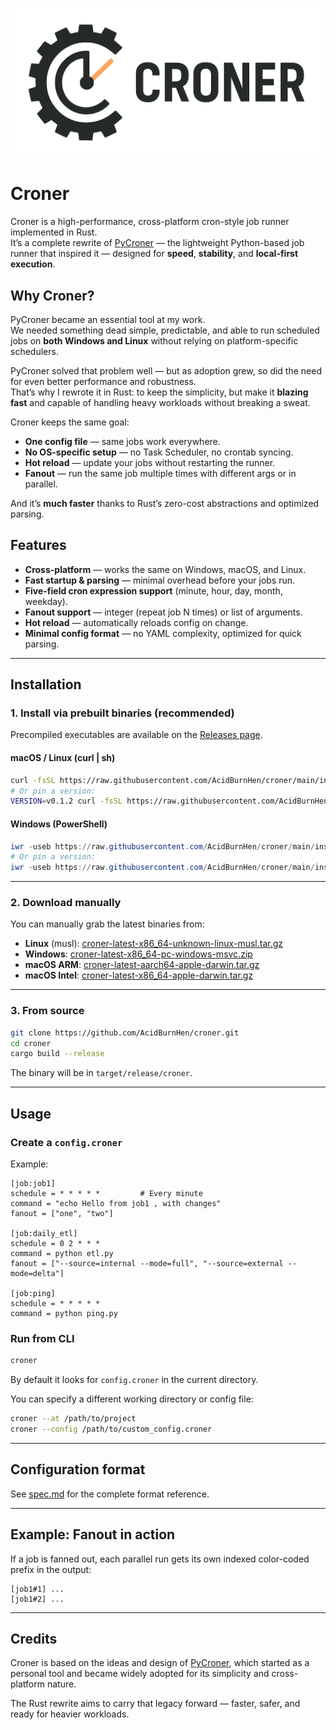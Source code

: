 ![croner](images/ico.png)
# Croner

Croner is a high-performance, cross-platform cron-style job runner implemented in Rust.  
It’s a complete rewrite of [PyCroner](https://github.com/AcidBurnHen/pycroner) — the lightweight Python-based job runner that inspired it — designed for **speed**, **stability**, and **local-first execution**.

## Why Croner?

PyCroner became an essential tool at my work.  
We needed something dead simple, predictable, and able to run scheduled jobs on **both Windows and Linux** without relying on platform-specific schedulers.

PyCroner solved that problem well — but as adoption grew, so did the need for even better performance and robustness.  
That’s why I rewrote it in Rust: to keep the simplicity, but make it **blazing fast** and capable of handling heavy workloads without breaking a sweat.

Croner keeps the same goal:
- **One config file** — same jobs work everywhere.
- **No OS-specific setup** — no Task Scheduler, no crontab syncing.
- **Hot reload** — update your jobs without restarting the runner.
- **Fanout** — run the same job multiple times with different args or in parallel.

And it’s **much faster** thanks to Rust’s zero-cost abstractions and optimized parsing.

## Features

- **Cross-platform** — works the same on Windows, macOS, and Linux.
- **Fast startup & parsing** — minimal overhead before your jobs run.
- **Five-field cron expression support** (minute, hour, day, month, weekday).
- **Fanout support** — integer (repeat job N times) or list of arguments.
- **Hot reload** — automatically reloads config on change.
- **Minimal config format** — no YAML complexity, optimized for quick parsing.

---

## Installation

### 1. Install via prebuilt binaries (recommended)

Precompiled executables are available on the [Releases page](https://github.com/AcidBurnHen/croner/releases/latest).

#### macOS / Linux (curl | sh)
```bash
curl -fsSL https://raw.githubusercontent.com/AcidBurnHen/croner/main/installers/install.sh | sh
# Or pin a version:
VERSION=v0.1.2 curl -fsSL https://raw.githubusercontent.com/AcidBurnHen/croner/main/installers/install.sh | sh
```

#### Windows (PowerShell)
```powershell
iwr -useb https://raw.githubusercontent.com/AcidBurnHen/croner/main/installers/install.ps1 | iex
# Or pin a version:
iwr -useb https://raw.githubusercontent.com/AcidBurnHen/croner/main/installers/install.ps1 | iex -Version v0.1.2
```

---

### 2. Download manually
You can manually grab the latest binaries from:
- **Linux** (musl): [croner-latest-x86_64-unknown-linux-musl.tar.gz](https://github.com/AcidBurnHen/croner/releases/download/v0.1.2/croner-v0.1.2-x86_64-unknown-linux-musl.tar.gz)  
- **Windows**: [croner-latest-x86_64-pc-windows-msvc.zip](https://github.com/AcidBurnHen/croner/releases/download/v0.1.2/croner-v0.1.2-x86_64-pc-windows-msvc.zip)  
- **macOS ARM**: [croner-latest-aarch64-apple-darwin.tar.gz](https://github.com/AcidBurnHen/croner/releases/download/v0.1.2/croner-v0.1.2-aarch64-apple-darwin.tar.gz)  
- **macOS Intel**: [croner-latest-x86_64-apple-darwin.tar.gz](https://github.com/AcidBurnHen/croner/releases/download/v0.1.2/croner-v0.1.2-x86_64-apple-darwin.tar.gz)  
---

### 3. From source
```bash
git clone https://github.com/AcidBurnHen/croner.git
cd croner
cargo build --release
```
The binary will be in `target/release/croner`.

---

## Usage

### Create a `config.croner`
Example:
```
[job:job1]
schedule = * * * * *         # Every minute
command = "echo Hello from job1 , with changes"
fanout = ["one", "two"]

[job:daily_etl]
schedule = 0 2 * * *
command = python etl.py
fanout = ["--source=internal --mode=full", "--source=external --mode=delta"]

[job:ping]
schedule = * * * * *
command = python ping.py
```

### Run from CLI
```bash
croner
```
By default it looks for `config.croner` in the current directory.

You can specify a different working directory or config file:
```bash
croner --at /path/to/project
croner --config /path/to/custom_config.croner
```

---

## Configuration format
See [spec.md](spec.md) for the complete format reference.

---

## Example: Fanout in action
If a job is fanned out, each parallel run gets its own indexed color-coded prefix in the output:
```
[job1#1] ...
[job1#2] ...
```

---

## Credits

Croner is based on the ideas and design of [PyCroner](https://github.com/AcidBurnHen/pycroner), which started as a personal tool and became widely adopted for its simplicity and cross-platform nature.

The Rust rewrite aims to carry that legacy forward — faster, safer, and ready for heavier workloads.

